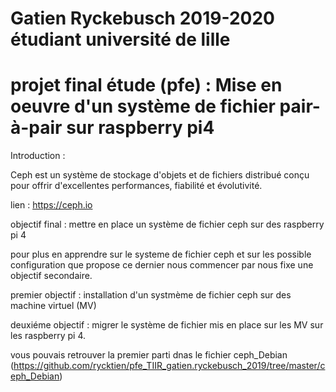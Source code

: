 # Gatien Ryckebusch 2019-2020 étudiant université de lille

# projet final étude (pfe) : Mise en oeuvre d'un système de fichier pair-à-pair sur raspberry pi4


Introduction :

Ceph est un système de stockage d'objets et de fichiers distribué conçu pour offrir d'excellentes performances, fiabilité et évolutivité.

lien : https://ceph.io


objectif final : mettre en place un système de fichier ceph sur des raspberry pi 4

pour plus en apprendre sur le systeme de fichier ceph et sur les possible configuration que propose ce dernier nous commencer par nous fixe une objectif secondaire.


premier objectif : installation d'un systmème de fichier ceph sur des machine virtuel (MV)

deuxiéme objectif : migrer le système de fichier mis en place sur les MV sur les raspberry pi 4.

vous pouvais retrouver la premier parti dnas le fichier ceph_Debian (https://github.com/rycktien/pfe_TIIR_gatien.ryckebusch_2019/tree/master/ceph_Debian)
